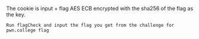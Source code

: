 The cookie is input + flag AES ECB encrypted with the sha256 of the flag as the key.

`Run flagCheck and input the flag you get from the challenge for pwn.college flag`

